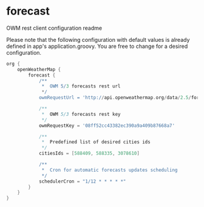 # forecast
OWM rest client configuration readme

Please note that the following configuration with default values is already defined in app's application.groovy.
You are free to change for a desired configuration.

```groovy
org {
    openWeatherMap {
        forecast {
            /**
             *  OWM 5/3 forecasts rest url
             */
            owmRequestUrl = 'http://api.openweathermap.org/data/2.5/forecast'

            /**
             *  OWM 5/3 forecasts rest key
             */
            owmRequestKey = '08ff52cc43382ec390a9a409b87668a7'

            /**
             *  Predefined list of desired cities ids
             */
            citiesIds = [588409, 588335, 3078610]

            /**
             *  Cron for automatic forecasts updates scheduling
             */
            schedulerCron = "1/12 * * * * *"
        }
    }
}
```